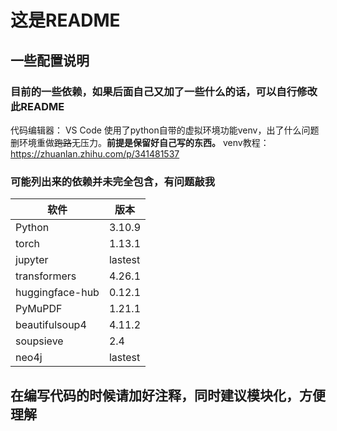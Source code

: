 # 这是README

## 一些配置说明
### 目前的一些依赖，如果后面自己又加了一些什么的话，可以自行修改此README

代码编辑器： VS Code
使用了python自带的虚拟环境功能venv，出了什么问题删环境重做~~跑路~~无压力。**前提是保留好自己写的东西。**
venv教程：https://zhuanlan.zhihu.com/p/341481537

### 可能列出来的依赖并未完全包含，有问题敲我

| 软件 | 版本 |
|---|---|
| Python | 3.10.9 |
| torch | 1.13.1 |
| jupyter | lastest |
| transformers | 4.26.1 |
| huggingface-hub | 0.12.1 |
| PyMuPDF | 1.21.1 |
| beautifulsoup4 | 4.11.2 |
| soupsieve | 2.4 |
| neo4j | lastest |

## 在编写代码的时候请加好注释，同时建议模块化，方便理解

